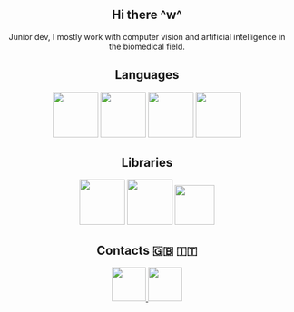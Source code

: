 <div >
  <div align="center">
     <h2>Hi there ^w^</h1>
    <p>Junior dev, I mostly work with computer vision and artificial intelligence in the biomedical field.</p>
  </div>
  <div>
    <h2 align="center">Languages</h2>
    <div align="center">
      <img height="80px" src="https://cdn.jsdelivr.net/gh/devicons/devicon/icons/python/python-original.svg"/>
      <img height="80px" src="https://cdn.jsdelivr.net/gh/devicons/devicon/icons/nodejs/nodejs-original.svg"/>
      <img height="80px" src="https://www.rust-lang.org/logos/rust-logo-512x512.png"/>
      <img height="80px" src="https://upload.wikimedia.org/wikipedia/commons/1/18/ISO_C%2B%2B_Logo.svg"/>
    </div>
    <h2 align="center">Libraries</h2>
    <div align="center">
      <img height="80px" src="https://cdn.jsdelivr.net/gh/devicons/devicon/icons/opencv/opencv-original.svg"/>
      <img height="80px" src="https://cdn.jsdelivr.net/gh/devicons/devicon/icons/pytorch/pytorch-original.svg"/>
      <img height="70px"  src="https://upload.wikimedia.org/wikipedia/commons/0/05/Scikit_learn_logo_small.svg"/>
    </div>
  </div>
  <div>
    <h2 align="center">Contacts 🇬🇧 🇮🇹</h2>
    <div align="center">
      <a href="https://t.me/voidpunk_glitch">
        <img width="60px" src="https://upload.wikimedia.org/wikipedia/commons/8/82/Telegram_logo.svg">
      </a>
      <a href="mailto:voidpunk.glitch@gmail.com">
        <img width="60px" src="https://upload.wikimedia.org/wikipedia/commons/e/ec/Circle-icons-mail.svg">
      </a>
    </div>
  </div>
</div>
